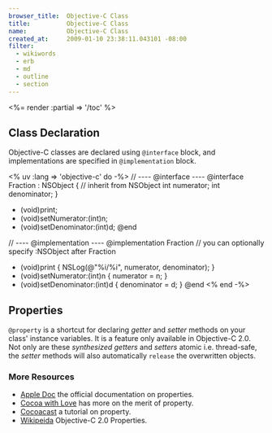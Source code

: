 ```yaml
---
browser_title:  Objective-C Class
title:          Objective-C Class
name:           Objective-C Class
created_at:     2009-01-10 23:38:11.043101 -08:00
filter:
  - wikiwords
  - erb
  - md
  - outline
  - section
---
```


<%= render :partial => '/toc' %>



Class Declaration
-----------------
Objective-C classes are declared using <code>@interface</code> block, and implementations are specified in <code>@implementation</code> block.

<% uv :lang => 'objective-c' do -%>
  // ---- @interface ----
  @interface Fraction : NSObject {  // inherit from NSObject
      int numerator;
      int denominator;
  }
  - (void)print;
  - (void)setNumerator:(int)n;
  - (void)setDenominator:(int)d;
  @end
  
  // ---- @implementation ----
  @implementation Fraction   // you can optionally specify :NSObject after Fraction
  - (void)print { NSLog(@"%i/%i", numerator, denominator); }
  - (void)setNumerator:(int)n { numerator = n; }
  - (void)setDenominator:(int)d { denominator = d; }
  @end
<% end -%>



Properties
--------
<code>@property</code> is a shortcut for declaring <em>getter</em> and <em>setter</em> methods on your 
class' instance variables. It is a feature only available in Objective-C 2.0. Not only are these 
<em>synthesized</em> <em>getters</em> and <em>setters</em> atomic i.e. thread-safe, the <em>setter</em> 
methods will also automatically <code>release</code> the overwritten objects. 

### More Resources
* [Apple Doc](http://developer.apple.com/DOCUMENTATION/Cocoa/Conceptual/ObjectiveC/Articles/chapter_5_section_1.html)
  the official documentation on properties.
* [Cocoa with Love](http://cocoawithlove.com/2008/08/in-defense-of-objective-c-20-properties.html) 
  has more on the merit of property.
* [Cocoacast](http://cocoacast.com/?q=node/103) a tutorial on property.
* [Wikipeida](http://en.wikipedia.org/wiki/Objective-C#Properties) 
  Objective-C 2.0 Properties.
